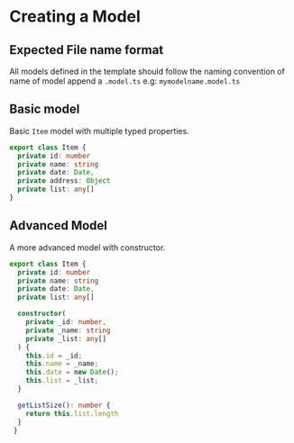 # Creating a Model

## Expected File name format

All models defined in the template should follow the naming convention of name of model append a `.model.ts` e.g:  `mymodelname.model.ts`

## Basic model

Basic `Item` model with multiple typed properties.

```typescript
export class Item {
  private id: number
  private name: string
  private date: Date,
  private address: Object
  private list: any[]
}
```

## Advanced Model

A more advanced model with constructor.

```typescript
export class Item {
  private id: number
  private name: string
  private date: Date,
  private list: any[]

  constructor(
    private _id: number,
    private _name: string
    private _list: any[]
  ) {
    this.id = _id;
    this.name = _name;
    this.date = new Date();
    this.list = _list;
  }

  getListSize(): number {
    return this.list.length
  }
 }
```